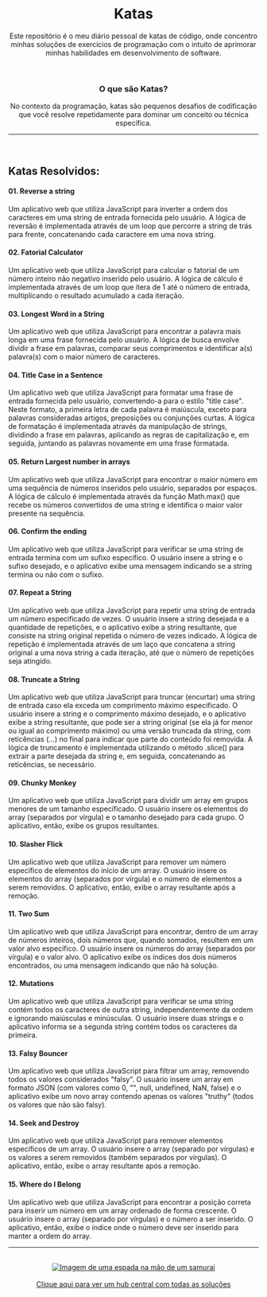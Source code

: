 <div align="center">
<h1>Katas</h1>
<p>Este repositório é o meu diário pessoal de katas de código, onde concentro minhas soluções de exercícios de programação com o intuito de aprimorar minhas habilidades em desenvolvimento de software.</p>
<br/>
<h3>O que são Katas?</h3>
<p>No contexto da programação, katas são pequenos desafios de codificação que você resolve repetidamente para dominar um conceito ou técnica específica.</p>
</div>
<hr>
<br/>
<h2>Katas Resolvidos:</h2>

<h4>01. Reverse a string</h4>
<p>Um aplicativo web que utiliza JavaScript para inverter a ordem dos caracteres em uma string de entrada fornecida pelo usuário. A lógica de reversão é implementada através de um loop que percorre a string de trás para frente, concatenando cada caractere em uma nova string.</p>

<h4>02. Fatorial Calculator</h4>
<p>Um aplicativo web que utiliza JavaScript para calcular o fatorial de um número inteiro não negativo inserido pelo usuário. A lógica de cálculo é implementada através de um loop que itera de 1 até o número de entrada, multiplicando o resultado acumulado a cada iteração.</p>

<h4>03. Longest Word in a String</h4>
<p>Um aplicativo web que utiliza JavaScript para encontrar a palavra mais longa em uma frase fornecida pelo usuário. A lógica de busca envolve dividir a frase em palavras, comparar seus comprimentos e identificar a(s) palavra(s) com o maior número de caracteres.</p>

<h4>04. Title Case in a Sentence</h4>
<p>Um aplicativo web que utiliza JavaScript para formatar uma frase de entrada fornecida pelo usuário, convertendo-a para o estilo "title case". Neste formato, a primeira letra de cada palavra é maiúscula, exceto para palavras consideradas artigos, preposições ou conjunções curtas. A lógica de formatação é implementada através da manipulação de strings, dividindo a frase em palavras, aplicando as regras de capitalização e, em seguida, juntando as palavras novamente em uma frase formatada.</p>

<h4>05. Return Largest number in arrays</h4>
<p>Um aplicativo web que utiliza JavaScript para encontrar o maior número em uma sequência de números inseridos pelo usuário, separados por espaços. A lógica de cálculo é implementada através da função Math.max() que recebe os números convertidos de uma string e identifica o maior valor presente na sequência.</p>

<h4>06. Confirm the ending</h4>
<p>Um aplicativo web que utiliza JavaScript para verificar se uma string de entrada termina com um sufixo específico. O usuário insere a string e o sufixo desejado, e o aplicativo exibe uma mensagem indicando se a string termina ou não com o sufixo.</p>

<h4>07. Repeat a String</h4>
<p>Um aplicativo web que utiliza JavaScript para repetir uma string de entrada um número especificado de vezes. O usuário insere a string desejada e a quantidade de repetições, e o aplicativo exibe a string resultante, que consiste na string original repetida o número de vezes indicado. A lógica de repetição é implementada através de um laço que concatena a string original a uma nova string a cada iteração, até que o número de repetições seja atingido.</p>

<h4>08. Truncate a String</h4>
<p>Um aplicativo web que utiliza JavaScript para truncar (encurtar) uma string de entrada caso ela exceda um comprimento máximo especificado. O usuário insere a string e o comprimento máximo desejado, e o aplicativo exibe a string resultante, que pode ser a string original (se ela já for menor ou igual ao comprimento máximo) ou uma versão truncada da string, com reticências (...) no final para indicar que parte do conteúdo foi removida. A lógica de truncamento é implementada utilizando o método .slice() para extrair a parte desejada da string e, em seguida, concatenando as reticências, se necessário.</p>

<h4>09. Chunky Monkey</h4>
<p>Um aplicativo web que utiliza JavaScript para dividir um array em grupos menores de um tamanho especificado. O usuário insere os elementos do array (separados por vírgula) e o tamanho desejado para cada grupo. O aplicativo, então, exibe os grupos resultantes.</p>

<h4>10. Slasher Flick</h4>
<p>Um aplicativo web que utiliza JavaScript para remover um número específico de elementos do início de um array. O usuário insere os elementos do array (separados por vírgula) e o número de elementos a serem removidos. O aplicativo, então, exibe o array resultante após a remoção.</p>

<h4>11. Two Sum</h4>
<p>Um aplicativo web que utiliza JavaScript para encontrar, dentro de um array de números inteiros, dois números que, quando somados, resultem em um valor alvo específico. O usuário insere os números do array (separados por vírgula) e o valor alvo. O aplicativo exibe os índices dos dois números encontrados, ou uma mensagem indicando que não há solução.</p>

<h4>12. Mutations</h4>
<p>Um aplicativo web que utiliza JavaScript para verificar se uma string contém todos os caracteres de outra string, independentemente da ordem e ignorando maiúsculas e minúsculas. O usuário insere duas strings e o aplicativo informa se a segunda string contém todos os caracteres da primeira.</p>

<h4>13. Falsy Bouncer</h4>
<p>Um aplicativo web que utiliza JavaScript para filtrar um array, removendo todos os valores considerados "falsy". O usuário insere um array em formato JSON (com valores como 0, "", null, undefined, NaN, false) e o aplicativo exibe um novo array contendo apenas os valores "truthy" (todos os valores que não são falsy).</p>

<h4>14. Seek and Destroy</h4>
<p>Um aplicativo web que utiliza JavaScript para remover elementos específicos de um array. O usuário insere o array (separado por vírgulas) e os valores a serem removidos (também separados por vírgulas). O aplicativo, então, exibe o array resultante após a remoção.</p>

<h4>15. Where do I Belong</h4>
<p>Um aplicativo web que utiliza JavaScript para encontrar a posição correta para inserir um número em um array ordenado de forma crescente. O usuário insere o array (separado por vírgulas) e o número a ser inserido. O aplicativo, então, exibe o índice onde o número deve ser inserido para manter a ordem do array.</p>



<hr>
<br />

<div align="center">
  <a href="https://caiorossi00.github.io/Katas/" target="_blank">
    <img
      src="https://i.pinimg.com/564x/49/e9/8d/49e98ded6febe5755df365eb74952332.jpg"
      alt="Imagem de uma espada na mão de um samurai"
    />
  </a>
  <br /><br />
  <a href="https://caiorossi00.github.io/Katas/" target="_blank">Clique aqui para ver um hub central com todas as soluções</a>
</div>

